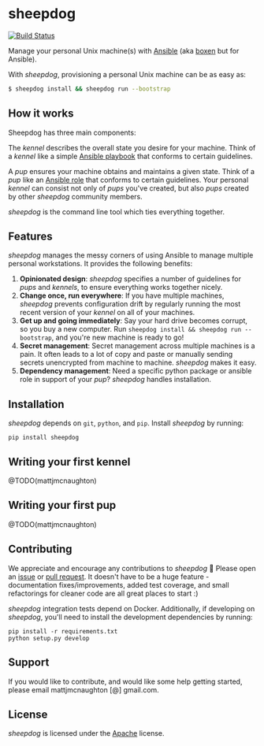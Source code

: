 # sheepdog

[![Build
Status](https://travis-ci.org/mattjmcnaughton/sheepdog.svg?branch=master)](https://travis-ci.org/mattjmcnaughton/sheepdog)

Manage your personal Unix machine(s) with [Ansible](https://www.ansible.com/)
(aka [boxen](https://github.com/boxen/boxen) but for Ansible).

With *sheepdog*, provisioning a personal Unix machine can be as easy as:

```bash
$ sheepdog install && sheepdog run --bootstrap
```

## How it works

Sheepdog has three main components:

The *kennel* describes the overall state you desire for your machine.
Think of a *kennel* like a simple [Ansible
playbook](http://docs.ansible.com/ansible/playbooks.html) that conforms to
certain guidelines.

A *pup* ensures your machine obtains
and maintains a given state. Think of a *pup* like
an [Ansible role](http://docs.ansible.com/ansible/playbooks_roles.html#roles)
that conforms to certain guidelines.
Your personal *kennel* can consist not only of *pups* you've created,
but also *pups* created by other *sheepdog* community members.

*sheepdog* is the command line tool which ties everything together.

## Features

*sheepdog* manages the messy corners of using Ansible to manage multiple
personal workstations. It provides the following benefits:

1. **Opinionated design**: *sheepdog* specifies a number of guidelines for
   *pups* and *kennels*, to ensure everything works together nicely.
2. **Change once, run everywhere**: If you have multiple machines,
   *sheepdog* prevents configuration drift by regularly running the most recent
   version of your *kennel* on all of your machines.
3. **Get up and going immediately**: Say your hard drive becomes corrupt,
   so you buy a new computer. Run `sheepdog install && sheepdog run --bootstrap`,
   and you're new machine is ready to go!
4. **Secret management**: Secret management across multiple machines is a pain.
   It often leads to a lot of copy and paste or manually sending secrets
   unencrypted from machine to machine. *sheepdog* makes it easy.
5. **Dependency management**: Need a specific python package or ansible role in
   support of your *pup*? *sheepdog* handles installation.

## Installation

*sheepdog* depends on `git`, `python`, and `pip`. Install *sheepdog* by running:

```
pip install sheepdog
```

## Writing your first kennel

@TODO(mattjmcnaughton)

## Writing your first pup

@TODO(mattjmcnaughton)

## Contributing

We appreciate and encourage any contributions to *sheepdog* :dog: Please open an
[issue](https://github.com/mattjmcnaughton/sheepdog/issues) or [pull
request](https://github.com/mattjmcnaughton/sheepdog/pulls). It doesn't have to
be a huge feature - documentation fixes/improvements, added test coverage, and
small refactorings for cleaner code are all great places to start :)

*sheepdog* integration tests depend on Docker. Additionally, if developing on
*sheepdog*, you'll need to install the development dependencies by running:

```
pip install -r requirements.txt
python setup.py develop
```

## Support

If you would like to contribute, and would like some help getting started,
please email mattjmcnaughton [@] gmail.com.

## License

*sheepdog* is licensed under the
[Apache](https://github.com/mattjmcnaughton/sheepdog/blob/master/LICENSE)
license.
